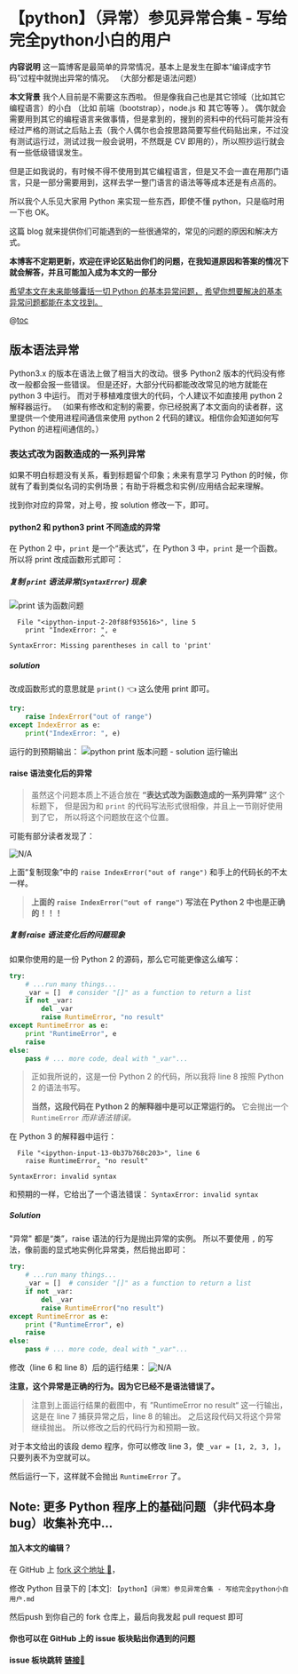 # 【python】（异常）参见异常合集 - 写给完全python小白的用户

**内容说明**
这一篇博客是最简单的异常情况，基本上是发生在脚本“编译成字节码”过程中就抛出异常的情况。
（大部分都是语法问题）

**本文背景**
我个人目前是不需要这东西啦。
但是像我自己也是其它领域（比如其它编程语言）的小白
（比如 前端（bootstrap），node.js 和 其它等等 ）。
偶尔就会需要用到其它的编程语言来做事情，但是拿到的，搜到的资料中的代码可能并没有经过严格的测试之后贴上去（我个人偶尔也会按思路简要写些代码贴出来，不过没有测试运行过，测试过我一般会说明，不然既是 CV 即用的），所以照抄运行就会有一些低级错误发生。

但是正如我说的，有时候不得不使用到其它编程语言，但是又不会一直在用那门语言，只是一部分需要用到，这样去学一整门语言的语法等等成本还是有点高的。

所以我个人乐见大家用 Python 来实现一些东西，即使不懂 python，只是临时用一下也 OK。

这篇 blog 就来提供你们可能遇到的一些很通常的，常见的问题的原因和解决方式。

**本博客不定期更新，欢迎在评论区贴出你们的问题，在我知道原因和答案的情况下就会解答，并且可能加入成为本文的一部分**

<u>希望本文在未来能够囊括一切 Python 的基本异常问题，</u>
<u>希望你想要解决的基本异常问题都能在本文找到。</u>

@[toc]( )

## 版本语法异常

Python3.x 的版本在语法上做了相当大的改动。很多 Python2 版本的代码没有修改一般都会报一些错误。
但是还好，大部分代码都能改改常见的地方就能在 python 3 中运行。
而对于移植难度很大的代码，个人建议不如直接用 python 2 解释器运行。
（如果有修改和定制的需要，你已经脱离了本文面向的读者群，这里提供一个使用进程间通信来使用 python 2 代码的建议。相信你会知道如何写 Python 的进程间通信的。）

### 表达式改为函数造成的一系列异常

如果不明白标题没有关系，看到标题留个印象；未来有意学习 Python 的时候，你就有了看到类似名词的实例场景；有助于将概念和实例/应用结合起来理解。

找到你对应的异常，对上号，按 solution 修改一下，即可。

#### python2 和 python3 print 不同造成的异常

在 Python 2 中，`print` 是一个“表达式”，在 Python 3 中，`print` 是一个函数。
所以将 print 改成函数形式即可：

##### 复制 `print` 语法异常(`SyntaxError`) 现象

![print 该为函数问题](https://img-blog.csdnimg.cn/20181223172856761.png)

```shell
  File "<ipython-input-2-20f88f935616>", line 5
    print "IndexError: ", e
                       ^
SyntaxError: Missing parentheses in call to 'print'
```

##### solution

改成函数形式的意思就是 `print()` :point_left: 这么使用 print 即可。

```python
try:
    raise IndexError("out of range")
except IndexError as e:
    print("IndexError: ", e)
```

运行的到预期输出：
![python print 版本问题 - solution 运行输出](https://img-blog.csdnimg.cn/20181223173253594.png)

#### raise 语法变化后的异常

> 虽然这个问题本质上不适合放在 **“表达式改为函数造成的一系列异常”** 这个标题下，
> 但是因为和 `print` 的代码写法形式很相像，并且上一节刚好使用到了它，
> 所以将这个问题放在这个位置。

可能有部分读者发现了：

![N/A](https://img-blog.csdnimg.cn/20181223181547412.png?x-oss-process=image/watermark,type_ZmFuZ3poZW5naGVpdGk,shadow_10,text_aHR0cHM6Ly9ibG9nLmNzZG4ubmV0L3FxXzI5NzU3Mjgz,size_16,color_FFFFFF,t_70)

上面“复制现象”中的 `raise IndexError("out of range")` 和手上的代码长的不太一样。
> **上面的 `raise IndexError("out of range")` 写法在 Python 2 中也是正确的！！！**

##### 复制 raise 语法变化后的问题现象
如果你使用的是一份 Python 2 的源码，那么它可能更像这么编写：

```python
try:
    # ...run many things...
    _var = []  # consider "[]" as a function to return a list
    if not _var:
        del _var
        raise RuntimeError, "no result"
except RuntimeError as e:
    print "RuntimeError", e
    raise
else:
    pass # ... more code, deal with "_var"...
```

> 正如我所说的，这是一份 Python 2 的代码，所以我将 line 8 按照 Python 2 的语法书写。
> 
> **当然，这段代码在 Python 2 的解释器中是可以正常运行的。** 它会抛出一个 `RuntimeError`  *而非语法错误。*

在 Python 3 的解释器中运行：
```shell
  File "<ipython-input-13-0b37b768c203>", line 6
    raise RuntimeError, "no result"
                      ^
SyntaxError: invalid syntax
```

和预期的一样，它给出了一个语法错误： `SyntaxError: invalid syntax`

##### Solution

"异常" 都是“类”，raise 语法的行为是抛出异常的实例。
所以不要使用 `,` 的写法，像前面的显式地实例化异常类，然后抛出即可：
```python
try:
    # ...run many things...
    _var = []  # consider "[]" as a function to return a list
    if not _var:
        del _var
        raise RuntimeError("no result")
except RuntimeError as e:
    print ("RuntimeError", e)
    raise
else:
    pass # ... more code, deal with "_var"...
```
修改（line 6 和 line 8）后的运行结果：
![N/A](https://img-blog.csdnimg.cn/20181223184736953.png?x-oss-process=image/watermark,type_ZmFuZ3poZW5naGVpdGk,shadow_10,text_aHR0cHM6Ly9ibG9nLmNzZG4ubmV0L3FxXzI5NzU3Mjgz,size_16,color_FFFFFF,t_70)

**注意，这个异常是正确的行为。因为它已经不是语法错误了。**
> 注意到上面运行结果的截图中，有 ”RuntimeError no result“ 这一行输出，
> 这是在 line 7 捕获异常之后，line 8 的输出。
> 之后这段代码又将这个异常继续抛出。
> 所以修改之后的代码行为和预期一致。

对于本文给出的该段 demo 程序，你可以修改 line 3，使 `_var = [1, 2, 3, ]`，只要列表不为空就可以。

然后运行一下，这样就不会抛出 `RuntimeError` 了。


## Note: 更多 Python 程序上的基础问题（非代码本身bug）收集补充中...

#### 加入本文的编辑？

在 GitHub 上 [fork 这个地址 :link:](https://github.com/RDpWTeHM/CSDN_Blog)，

修改 Python 目录下的
[本文]: `【python】（异常）参见异常合集 - 写给完全python小白用户.md`

然后push 到你自己的 fork 仓库上，最后向我发起 pull request 即可



#### 你也可以在 GitHub 上的 issue 板块贴出你遇到的问题

**issue 板块跳转 [链接:link:](https://github.com/RDpWTeHM/CSDN_Blog/issues/1)**




